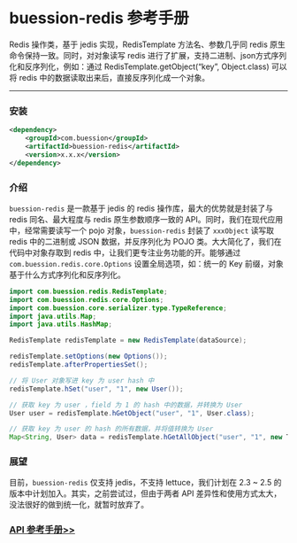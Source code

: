 # buession-redis 参考手册


Redis 操作类，基于 jedis 实现，RedisTemplate 方法名、参数几乎同 redis 原生命令保持一致。同时，对对象读写 redis 进行了扩展，支持二进制、json方式序列化和反序列化，例如：通过 RedisTemplate.getObject(“key”, Object.class) 可以将 redis 中的数据读取出来后，直接反序列化成一个对象。


---


### 安装

```xml
<dependency>
    <groupId>com.buession</groupId>
    <artifactId>buession-redis</artifactId>
    <version>x.x.x</version>
</dependency>
```


### 介绍

`buession-redis` 是一款基于 jedis 的 redis 操作库，最大的优势就是封装了与 redis 同名、最大程度与 redis 原生参数顺序一致的 API。同时，我们在现代应用中，经常需要读写一个 pojo 对象，`buession-redis` 封装了 `xxxObject` 读写取 redis 中的二进制或 JSON 数据，并反序列化为 POJO 类。大大简化了，我们在代码中对象存取到 redis 中，让我们更专注业务功能的开。能够通过 `com.buession.redis.core.Options` 设置全局选项，如：统一的 Key 前缀，对象基于什么方式序列化和反序列化。


```java
import com.buession.redis.RedisTemplate;
import com.buession.redis.core.Options;
import com.buession.core.serializer.type.TypeReference;
import java.utils.Map;
import java.utils.HashMap;

RedisTemplate redisTemplate = new RedisTemplate(dataSource);

redisTemplate.setOptions(new Options());
redisTemplate.afterPropertiesSet();

// 将 User 对象写进 key 为 user hash 中
redisTemplate.hSet("user", "1", new User());

// 获取 key 为 user ，field 为 1 的 hash 中的数据，并转换为 User
User user = redisTemplate.hGetObject("user", "1", User.class);

// 获取 key 为 user 的 hash 的所有数据，并将值转换为 User
Map<String, User> data = redisTemplate.hGetAllObject("user", "1", new TypeReference<HashMap<String, User>>{});
```


### 展望

目前，`buession-redis` 仅支持 jedis，不支持 lettuce，我们计划在 2.3 ~ 2.5 的版本中计划加入。其实，之前尝试过，但由于两者 API 差异性和使用方式太大，没法很好的做到统一化，就暂时放弃了。


### [API 参考手册>>](https://javadoc.io/static/com.buession/buession-redis/2.2.0/)